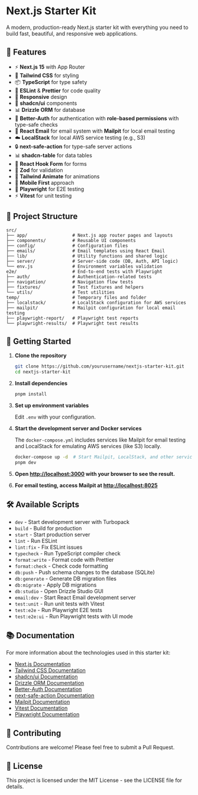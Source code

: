 # Next.js Starter Kit

A modern, production-ready Next.js starter kit with everything you need to build fast, beautiful, and responsive web applications.

## 🚀 Features

- ⚡️ **Next.js 15** with App Router
- 🎨 **Tailwind CSS** for styling
- 📦 **TypeScript** for type safety
- 🎯 **ESLint** & **Prettier** for code quality
- 📱 **Responsive** design
- 🎨 **shadcn/ui** components
- 📊 **Drizzle ORM** for database
- 🔐 **Better-Auth** for authentication with **role-based permissions** with type-safe checks
- 📧 **React Email** for email system with **Mailpit** for local email testing
- ☁️ **LocalStack** for local AWS service testing (e.g., S3)
- 🔒 **next-safe-action** for type-safe server actions
- 📊 **shadcn-table** for data tables
- 🔄 **React Hook Form** for forms
- 📝 **Zod** for validation
- 🎨 **Tailwind Animate** for animations
- 📱 **Mobile First** approach
- 🧪 **Playwright** for E2E testing
- ⚡️ **Vitest** for unit testing

## 📁 Project Structure

```
src/
├── app/                 # Next.js app router pages and layouts
├── components/          # Reusable UI components
├── config/              # Configuration files
├── emails/              # Email templates using React Email
├── lib/                 # Utility functions and shared logic
├── server/              # Server-side code (DB, Auth, API logic)
└── env.js               # Environment variables validation
e2e/                     # End-to-end tests with Playwright
├── auth/                # Authentication-related tests
├── navigation/          # Navigation flow tests
├── fixtures/            # Test fixtures and helpers
└── utils/               # Test utilities
temp/                    # Temporary files and folder
├── localstack/          # LocalStack configuration for AWS services
├── mailpit/             # Mailpit configuration for local email testing
├── playwright-report/   # Playwright test reports
└── playwright-results/  # Playwright test results
```

## 🚀 Getting Started

1. **Clone the repository**

   ```bash
   git clone https://github.com/yourusername/nextjs-starter-kit.git
   cd nextjs-starter-kit
   ```

2. **Install dependencies**

   ```bash
   pnpm install
   ```

3. **Set up environment variables**

   Edit `.env` with your configuration.

4. **Start the development server and Docker services**

   The `docker-compose.yml` includes services like Mailpit for email testing and LocalStack for emulating AWS services (like S3) locally.

   ```bash
   docker-compose up -d  # Start Mailpit, LocalStack, and other services
   pnpm dev
   ```

5. **Open [http://localhost:3000](http://localhost:3000) with your browser to see the result.**

6. **For email testing, access Mailpit at [http://localhost:8025](http://localhost:8025)**

## 🛠️ Available Scripts

- `dev` - Start development server with Turbopack
- `build` - Build for production
- `start` - Start production server
- `lint` - Run ESLint
- `lint:fix` - Fix ESLint issues
- `typecheck` - Run TypeScript compiler check
- `format:write` - Format code with Prettier
- `format:check` - Check code formatting
- `db:push` - Push schema changes to the database (SQLite)
- `db:generate` - Generate DB migration files
- `db:migrate` - Apply DB migrations
- `db:studio` - Open Drizzle Studio GUI
- `email:dev` - Start React Email development server
- `test:unit` - Run unit tests with Vitest
- `test:e2e` - Run Playwright E2E tests
- `test:e2e:ui` - Run Playwright tests with UI mode

## 📚 Documentation

For more information about the technologies used in this starter kit:

- [Next.js Documentation](https://nextjs.org/docs)
- [Tailwind CSS Documentation](https://tailwindcss.com/docs)
- [shadcn/ui Documentation](https://ui.shadcn.com)
- [Drizzle ORM Documentation](https://orm.drizzle.team)
- [Better-Auth Documentation](https://www.better-auth.com/)
- [next-safe-action Documentation](https://next-safe-action.dev/docs/getting-started)
- [Mailpit Documentation](https://github.com/axllent/mailpit)
- [Vitest Documentation](https://vitest.dev/)
- [Playwright Documentation](https://playwright.dev/docs/intro)

## 🤝 Contributing

Contributions are welcome! Please feel free to submit a Pull Request.

## 📄 License

This project is licensed under the MIT License - see the LICENSE file for details.
